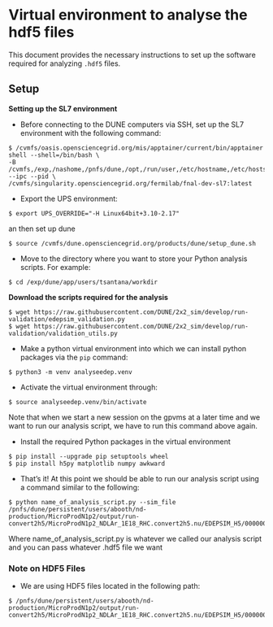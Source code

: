 # Virtual environment to analyse the hdf5 files

This document provides the necessary instructions to set up the software required for analyzing `.hdf5` files.

## Setup

**Setting up the SL7 environment**  
  -  Before connecting to the DUNE computers via SSH, set up the SL7 environment with the following command:

```console
$ /cvmfs/oasis.opensciencegrid.org/mis/apptainer/current/bin/apptainer shell --shell=/bin/bash \
-B /cvmfs,/exp,/nashome,/pnfs/dune,/opt,/run/user,/etc/hostname,/etc/hosts,/etc/krb5.conf --ipc --pid \
/cvmfs/singularity.opensciencegrid.org/fermilab/fnal-dev-sl7:latest
```
  -  Export the UPS environment:

```console
$ export UPS_OVERRIDE="-H Linux64bit+3.10-2.17"
 ```
an then set up dune

```console
$ source /cvmfs/dune.opensciencegrid.org/products/dune/setup_dune.sh
```

  -  Move to the directory where you want to store your Python analysis scripts. For example:

```console
$ cd /exp/dune/app/users/tsantana/workdir
```
**Download the scripts required for the analysis**

```console
$ wget https://raw.githubusercontent.com/DUNE/2x2_sim/develop/run-validation/edepsim_validation.py
$ wget https://raw.githubusercontent.com/DUNE/2x2_sim/develop/run-validation/validation_utils.py
```
  -  Make a python virtual environment into which we can install python packages via the `pip` command:

```console
$ python3 -m venv analyseedep.venv
```

  -  Activate the virtual environment through:

```console
$ source analyseedep.venv/bin/activate
```

Note that when we start a new session on the gpvms at a later time and we want to run our analysis script, we have to run this command above again.


 - Install the required Python packages in the virtual environment

```console
$ pip install --upgrade pip setuptools wheel
$ pip install h5py matplotlib numpy awkward
```
 -  That’s it! At this point we should be able to run our analysis script using a command similar to the following:

```console
$ python name_of_analysis_script.py --sim_file /pnfs/dune/persistent/users/abooth/nd-production/MicroProdN1p2/output/run-convert2h5/MicroProdN1p2_NDLAr_1E18_RHC.convert2h5.nu/EDEPSIM_H5/0000000/0000100/MicroProdN1p2_NDLAr_1E18_RHC.convert2h5.nu.0000128.EDEPSIM.hdf5
```
Where name_of_analysis_script.py is whatever we called our analysis script and you can pass whatever .hdf5 file we want

### Note on HDF5 Files
 -  We are using HDF5 files located in the following path:
```console
$ /pnfs/dune/persistent/users/abooth/nd-production/MicroProdN1p2/output/run-convert2h5/MicroProdN1p2_NDLAr_1E18_RHC.convert2h5.nu/EDEPSIM_H5/0000000
```
